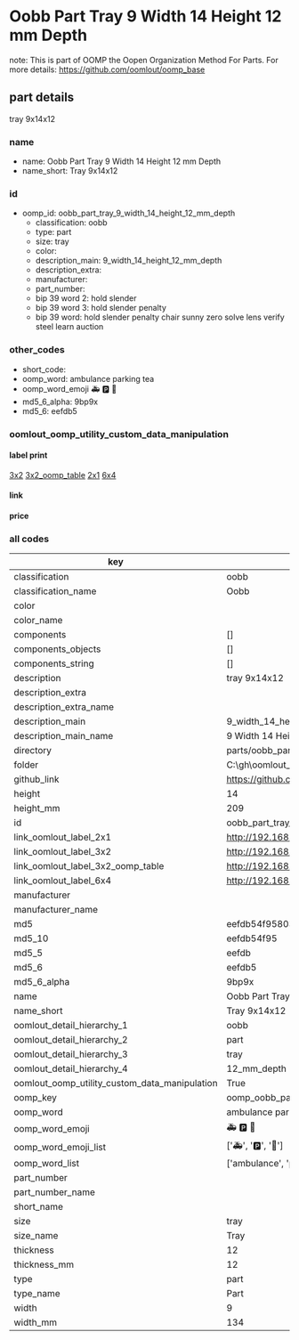# Oobb Part Tray 9 Width 14 Height 12 mm Depth  

note: This is part of OOMP the Oopen Organization Method For Parts. For more details: https://github.com/oomlout/oomp_base

##  part details
  



tray 9x14x12



### name
* name: Oobb Part Tray 9 Width 14 Height 12 mm Depth
* name_short: Tray 9x14x12 
### id
* oomp_id: oobb_part_tray_9_width_14_height_12_mm_depth
  * classification: oobb
  * type: part
  * size: tray
  * color: 
  * description_main: 9_width_14_height_12_mm_depth
  * description_extra: 
  * manufacturer: 
  * part_number: 
  * bip 39 word 2: hold slender
  * bip 39 word 3: hold slender penalty
  * bip 39 word: hold slender penalty chair sunny zero solve lens verify steel learn auction

### other_codes
* short_code: 
* oomp_word: ambulance parking tea
* oomp_word_emoji :ambulance: :parking: :tea:
* md5_6_alpha: 9bp9x
* md5_6: eefdb5






### oomlout_oomp_utility_custom_data_manipulation
#### label print
[3x2](http://192.168.1.245:1112/?label=oomp%209bp9x)
[3x2_oomp_table](http://192.168.1.108:1112/?label=oomp%209bp9x)
[2x1](http://192.168.1.242:1112/?label=oomp%209bp9x)
[6x4](http://192.168.1.55:1112/?label=oomp%209bp9x)    

#### link

                              

#### price







### all codes 
| key | value |  
| --- | --- |  
| classification | oobb |  
| classification_name | Oobb |  
| color |  |  
| color_name |  |  
| components | [] |  
| components_objects | [] |  
| components_string | [] |  
| description | tray 9x14x12 |  
| description_extra |  |  
| description_extra_name |  |  
| description_main | 9_width_14_height_12_mm_depth |  
| description_main_name | 9 Width 14 Height 12 mm Depth |  
| directory | parts/oobb_part_tray_9_width_14_height_12_mm_depth |  
| folder | C:\gh\oomlout_oobb_version_4_generated_parts\parts\oobb_part_tray_9_width_14_height_12_mm_depth |  
| github_link | https://github.com/oomlout/oomlout_oomp_part_src/tree/main/parts/oobb_part_tray_9_width_14_height_12_mm_depth |  
| height | 14 |  
| height_mm | 209 |  
| id | oobb_part_tray_9_width_14_height_12_mm_depth |  
| link_oomlout_label_2x1 | http://192.168.1.242:1112/?label=oomp%209bp9x |  
| link_oomlout_label_3x2 | http://192.168.1.245:1112/?label=oomp%209bp9x |  
| link_oomlout_label_3x2_oomp_table | http://192.168.1.108:1112/?label=oomp%209bp9x |  
| link_oomlout_label_6x4 | http://192.168.1.55:1112/?label=oomp%209bp9x |  
| manufacturer |  |  
| manufacturer_name |  |  
| md5 | eefdb54f958039dffeecb25d4532d364 |  
| md5_10 | eefdb54f95 |  
| md5_5 | eefdb |  
| md5_6 | eefdb5 |  
| md5_6_alpha | 9bp9x |  
| name | Oobb Part Tray 9 Width 14 Height 12 mm Depth |  
| name_short | Tray 9x14x12  |  
| oomlout_detail_hierarchy_1 | oobb |  
| oomlout_detail_hierarchy_2 | part |  
| oomlout_detail_hierarchy_3 | tray |  
| oomlout_detail_hierarchy_4 | 12_mm_depth |  
| oomlout_oomp_utility_custom_data_manipulation | True |  
| oomp_key | oomp_oobb_part_tray_9_width_14_height_12_mm_depth |  
| oomp_word | ambulance parking tea |  
| oomp_word_emoji | :ambulance: :parking: :tea: |  
| oomp_word_emoji_list | [':ambulance:', ':parking:', ':tea:'] |  
| oomp_word_list | ['ambulance', 'parking', 'tea'] |  
| part_number |  |  
| part_number_name |  |  
| short_name |  |  
| size | tray |  
| size_name | Tray |  
| thickness | 12 |  
| thickness_mm | 12 |  
| type | part |  
| type_name | Part |  
| width | 9 |  
| width_mm | 134 |  
